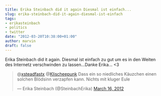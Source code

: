 ```yaml
---
title: Erika Steinbach did it again Diesmal ist einfach...
slug: erika-steinbach-did-it-again-diesmal-ist-einfach
tags:
- erikasteinbach
- politics
- twitter
date: "2012-03-20T10:38:00+01:00"
author: marvin
draft: false
---
```

Erika Steinbach did it again. Diesmal ist einfach zu gut um es in den
Weiten des Internetz verschwinden zu lassen...Danke Erika... \<3

> @[xsteadfastx](https://twitter.com/xsteadfastx)
> @[Klischeepunk](https://twitter.com/Klischeepunk) Dass ein so
> niedliches Käuzchen einen solchen Blödsinn verzapfen kann. Nichts mit
> kluger Eule
>
> — Erika Steinbach (@SteinbachErika) [March 16,
> 2012](https://twitter.com/SteinbachErika/status/180751527374368768)

<p>
<script src="//platform.twitter.com/widgets.js" charset="utf-8"></script>
</p>